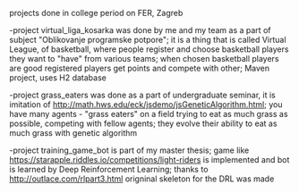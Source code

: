 projects done in college period on FER, Zagreb

-project virtual_liga_kosarka was done by me and my team as a part of subject "Oblikovanje programske potpore";
	it is a thing that is called Virtual League, of basketball, where people register and choose basketball players they want to "have" from various teams;
	when chosen basketball players are good registered players get points and compete with other;
	Maven project, uses H2 database

-project grass_eaters was done as a part of undergraduate seminar, it is imitation of http://math.hws.edu/eck/jsdemo/jsGeneticAlgorithm.html;
	you have many agents - "grass eaters" on a field trying to eat as much grass as possible, competing with fellow agents;
	they evolve their ability to eat as much grass with genetic algorithm
	
-project training_game_bot is part of my master thesis;
	game like https://starapple.riddles.io/competitions/light-riders is implemented and bot is learned by Deep Reinforcement Learning;
	thanks to http://outlace.com/rlpart3.html origninal skeleton for the DRL was made
